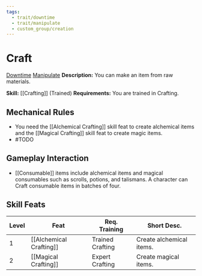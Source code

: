 ```yaml
---
tags:
  - trait/downtime
  - trait/manipulate
  - custom_group/creation
---
```

# Craft

[Downtime](Downtime.md "General Trait") [Manipulate](Manipulate.md "General Trait")
**Description:** You can make an item from raw materials.

**Skill:** [[Crafting]] (Trained)
**Requirements:** You are trained in Crafting.

## Mechanical Rules

- You need the [[Alchemical Crafting]] skill feat to create alchemical items and the [[Magical Crafting]] skill feat to create magic items.
- #TODO 

## Gameplay Interaction

- [[Consumable]] items include alchemical items and magical consumables such as scrolls, potions, and talismans. A character can Craft consumable items in batches of four.


## Skill Feats

| Level | Feat                    | Req. Training    | Short Desc.              |
| ----- | ----------------------- | ---------------- | ------------------------ |
| 1     | [[Alchemical Crafting]] | Trained Crafting | Create alchemical items. |
| 2     | [[Magical Crafting]]    | Expert Crafting  | Create magical items.    |


